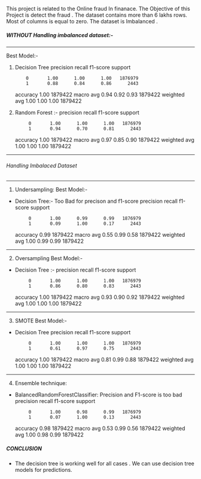 This project is related to the Online fraud In finanace. 
The Objective of this Project is detect the fraud . 
The dataset contains more than 6 lakhs rows. 
Most of columns is equal to zero.
The dataset is Imbalanced .


##### WITHOUT Handling imbalanced dataset:-
---------------------------------------------------------------------------------------------------------------------------------------------------
Best Model:- 
1. Decision Tree 
              precision    recall  f1-score   support

           0       1.00      1.00      1.00   1876979
           1       0.88      0.84      0.86      2443

    accuracy                           1.00   1879422
   macro avg       0.94      0.92      0.93   1879422
weighted avg       1.00      1.00      1.00   1879422

2. Random Forest :-
                precision    recall  f1-score   support

            0       1.00      1.00      1.00   1876979
            1       0.94      0.70      0.81      2443

    accuracy                           1.00   1879422
   macro avg       0.97      0.85      0.90   1879422
weighted avg       1.00      1.00      1.00   1879422

---------------------------------------------------------------------------------------------------------------------------------------------------
###### Handling Imbalaced Dataset
---------------------------------------------------------------------------------------------------------------------------------------------------
1. Undersampling:
Best Model:-
- Decision Tree:- Too Bad for precison and f1-score
                    precision    recall  f1-score   support

           0       1.00      0.99      0.99   1876979
           1       0.09      1.00      0.17      2443

    accuracy                           0.99   1879422
   macro avg       0.55      0.99      0.58   1879422
weighted avg       1.00      0.99      0.99   1879422
---------------------------------------------------------------------------------------------------------------------------------------------------
2. Oversampling 
Best Model:- 

- Decision Tree :-
                      precision    recall  f1-score   support

           0       1.00      1.00      1.00   1876979
           1       0.86      0.80      0.83      2443

    accuracy                           1.00   1879422
   macro avg       0.93      0.90      0.92   1879422
weighted avg       1.00      1.00      1.00   1879422
---------------------------------------------------------------------------------------------------------------------------------------------------
3. SMOTE
Best Model:-

- Decision Tree
              precision    recall  f1-score   support

           0       1.00      1.00      1.00   1876979
           1       0.61      0.97      0.75      2443

    accuracy                           1.00   1879422
   macro avg       0.81      0.99      0.88   1879422
weighted avg       1.00      1.00      1.00   1879422
---------------------------------------------------------------------------------------------------------------------------------------------------
4. Ensemble technique:

- BalancedRandomForestClassifier: Precision and F1-score is too bad
                precision    recall  f1-score   support

           0       1.00      0.98      0.99   1876979
           1       0.07      1.00      0.13      2443

    accuracy                           0.98   1879422
   macro avg       0.53      0.99      0.56   1879422
weighted avg       1.00      0.98      0.99   1879422

##### CONCLUSION
- The decision tree is working well for all cases . We can use decision tree models for predictions.
